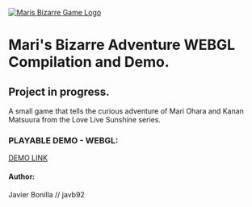 [![Maris Bizarre Game Logo](https://i.imgur.com/w9tdTH8.png "Maris Bizarre Game Logo")](https://i.imgur.com/w9tdTH8.png "Maris Bizarre Game Logo")

# Mari's Bizarre Adventure WEBGL Compilation and Demo.

## Project in progress.
A small game that tells the curious adventure of Mari Ohara and Kanan Matsuura from the Love Live Sunshine series.

### PLAYABLE DEMO - WEBGL:
[DEMO LINK](https://javb92.github.io/maribizarregame.github.io/ "DEMO")

#### Author:
Javier Bonilla // javb92
